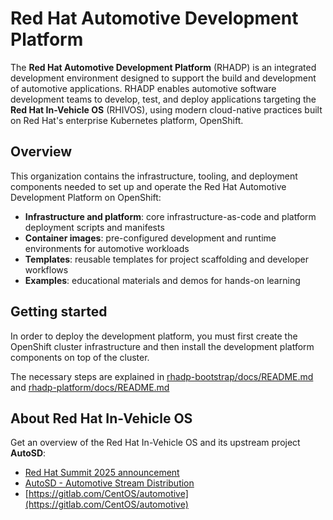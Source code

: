 # Red Hat Automotive Development Platform

The **Red Hat Automotive Development Platform** (RHADP) is an integrated development environment designed to support the build and development of automotive applications. RHADP enables automotive software development teams to develop, test, and deploy applications targeting the **Red Hat In-Vehicle OS** (RHIVOS), using modern cloud-native practices built on Red Hat's enterprise Kubernetes platform, OpenShift.

## Overview

This organization contains the infrastructure, tooling, and deployment components needed to set up and operate the Red Hat Automotive Development Platform on OpenShift:
- **Infrastructure and platform**: core infrastructure-as-code and platform deployment scripts and manifests
- **Container images**: pre-configured development and runtime environments for automotive workloads
- **Templates**: reusable templates for project scaffolding and developer workflows
- **Examples**: educational materials and demos for hands-on learning

## Getting started

In order to deploy the development platform, you must first create the OpenShift cluster infrastructure and then install the development platform components on top of the cluster. 

The necessary steps are explained in [rhadp-bootstrap/docs/README.md](https://github.com/rhadp/rhadp-bootstrap/tree/main/docs/README.md) 
and [rhadp-platform/docs/README.md](https://github.com/rhadp/rhadp-platform/tree/main/docs/README.md)


## About Red Hat In-Vehicle OS

Get an overview of the Red Hat In-Vehicle OS and its upstream project **AutoSD**:

* [Red Hat Summit 2025 announcement](https://www.redhat.com/en/about/press-releases/red-hat-prepares-new-future-software-defined-vehicles-upcoming-general-availability-red-hat-vehicle-operating-system)
* [AutoSD - Automotive Stream Distribution](https://sigs.centos.org/automotive/)
* [https://gitlab.com/CentOS/automotive](https://gitlab.com/CentOS/automotive)

<!--
Upon deployment, the following core components are available out of the box:
- **OpenShift Container Platform** - in various deployment configurations to support different use-cases
- **OpenShift Dev Spaces** - a cloud-based developer IDE
- **OpenShift GitOps, OpenShift Pipelines** - declarative management of infrastructure and applications, CI/CD pipelines for building and testing software
- **Red Hat build of Keycloak** - cloud-native Identity Access Management (IAM)
- **OpenShift Virtualization** - run and manage virtual machines alongside container workloads (optional)
- **Jumpstarter** - for automated testing on real and virtual hardware with CI/CD integration: https://github.com/jumpstarter-dev

**Here are some ideas to get you started:**

🙋‍♀️ A short introduction - what is your organization all about?
🌈 Contribution guidelines - how can the community get involved?
👩‍💻 Useful resources - where can the community find your docs? Is there anything else the community should know?
🍿 Fun facts - what does your team eat for breakfast?
🧙 Remember, you can do mighty things with the power of [Markdown](https://docs.github.com/github/writing-on-github/getting-started-with-writing-and-formatting-on-github/basic-writing-and-formatting-syntax)
-->

